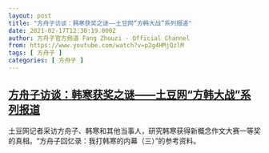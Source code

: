 ```yaml
---
layout: post
title: "方舟子访谈：韩寒获奖之谜——土豆网“方韩大战”系列报道"
date: 2021-02-17T12:30:19.000Z
author: 方舟子官方频道 Fang Zhouzi - Official Channel
from: https://www.youtube.com/watch?v=p2g4HMjQzlM
tags: [ 方舟子 ]
categories: [ 方舟子 ]
---
```

<!--1613565019000-->
[方舟子访谈：韩寒获奖之谜——土豆网“方韩大战”系列报道](https://www.youtube.com/watch?v=p2g4HMjQzlM)
------

<div>
土豆网记者采访方舟子、韩寒和其他当事人，研究韩寒获得新概念作文大赛一等奖的真相。“方舟子回忆录：我打韩寒的内幕（三）”的参考资料。
</div>
